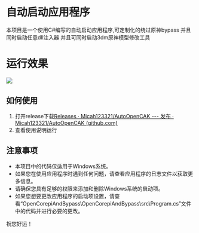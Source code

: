 # 自动启动应用程序

本项目是一个使用C#编写的自动启动应用程序,可定制化的绕过原神bypass 并且同时启动任意dll注入器 并且可同时启动3dm原神模型修改工具



# 运行效果

![](https://cdn.discordapp.com/attachments/1103966372825923624/1104075964528472236/image.png)





## 如何使用

1. 打开release下载[Releases · Micah123321/AutoOpenCAK --- 发布 · Micah123321/AutoOpenCAK (github.com)](https://github.com/Micah123321/AutoOpenCAK/releases)
2. 查看使用说明运行

## 注意事项

- 本项目中的代码仅适用于Windows系统。
- 如果您在使用应用程序时遇到任何问题，请查看应用程序的日志文件以获取更多信息。
- 请确保您具有足够的权限来添加和删除Windows系统的启动项。
- 如果您想要更改应用程序的启动项设置，请查看“OpenCorepiAndBypass\OpenCorepiAndBypass\src\Program.cs”文件中的代码并进行必要的更改。

祝您好运！